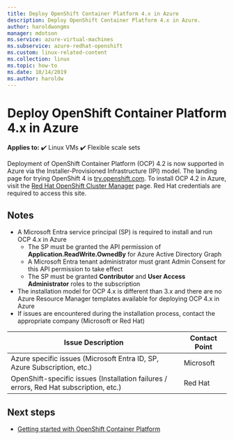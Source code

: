 ```yaml
---
title: Deploy OpenShift Container Platform 4.x in Azure
description: Deploy OpenShift Container Platform 4.x in Azure.
author: haroldwongms
manager: mdotson
ms.service: azure-virtual-machines
ms.subservice: azure-redhat-openshift
ms.custom: linux-related-content
ms.collection: linux
ms.topic: how-to
ms.date: 10/14/2019
ms.author: haroldw
---
```


# Deploy OpenShift Container Platform 4.x in Azure

**Applies to:** :heavy_check_mark: Linux VMs :heavy_check_mark: Flexible scale sets 

Deployment of OpenShift Container Platform (OCP) 4.2 is now supported in Azure via the Installer-Provisioned Infrastructure (IPI) model.  The landing page for trying OpenShift 4 is [try.openshift.com](https://try.openshift.com/). To install OCP 4.2 in Azure, visit the [Red Hat OpenShift Cluster Manager](https://cloud.redhat.com/openshift/install/azure/installer-provisioned) page.  Red Hat credentials are required to access this site.


## Notes 

 - A Microsoft Entra service principal (SP) is required to install and run OCP 4.x in Azure
     - The SP must be granted the API permission of **Application.ReadWrite.OwnedBy** for Azure Active Directory Graph
     - A Microsoft Entra tenant administrator must grant Admin Consent for this API permission to take effect
     - The SP must be granted **Contributor** and **User Access Administrator** roles to the subscription
 - The installation model for OCP 4.x is different than 3.x and there are no Azure Resource Manager templates available for deploying OCP 4.x in Azure
 - If issues are encountered during the installation process, contact the appropriate company (Microsoft or Red Hat)

| Issue Description | Contact Point |
|-------------------|---------------|
| Azure specific issues (Microsoft Entra ID, SP, Azure Subscription, etc.)                              | Microsoft |
| OpenShift-specific issues (Installation failures / errors, Red Hat subscription, etc.) |  Red Hat  |




## Next steps

- [Getting started with OpenShift Container Platform](https://docs.openshift.com)
